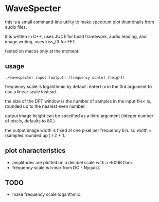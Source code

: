 # WaveSpecter

this is a small command-line utility to make spectrum plot thumbnails from audio files.

it is written in C++,
uses JUCE for build framework, audio reading, and image writing,
uses kiss\_fft for FFT.

tested on macos only at the moment.


## usage

`./wavespecter input [output] [frequency scale] [height]`

frequency scale is logarithmic by default.  enter`lin` in the 3rd argument to use a linear scale instead.

the size of the DFT window is the number of samples in the input file< is, rounded up to the nearest even number.

output image height can be specified as a third argument (integer number of pixels, defaults to 80.)

the output image width is fixed at one pixel per frequency bin. so width = (samples rounded up ) / 2 + 1.

## plot characteristics

- amplitudes are plotted on a decibel scale with a -90dB floor.
- frequency scale is linear from DC - Nyquist.

## TODO
- make frequency scale logarithmic.


